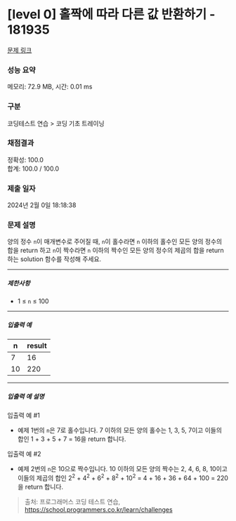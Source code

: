 # [level 0] 홀짝에 따라 다른 값 반환하기 - 181935 

[문제 링크](https://school.programmers.co.kr/learn/courses/30/lessons/181935) 

### 성능 요약

메모리: 72.9 MB, 시간: 0.01 ms

### 구분

코딩테스트 연습 > 코딩 기초 트레이닝

### 채점결과

정확성: 100.0<br/>합계: 100.0 / 100.0

### 제출 일자

2024년 2월 0일 18:18:38

### 문제 설명

<p>양의 정수 <code>n</code>이 매개변수로 주어질 때, <code>n</code>이 홀수라면 <code>n</code> 이하의 홀수인 모든 양의 정수의 합을 return 하고 <code>n</code>이 짝수라면 <code>n</code> 이하의 짝수인 모든 양의 정수의 제곱의 합을 return 하는 solution 함수를 작성해 주세요.</p>

<hr>

<h5>제한사항</h5>

<ul>
<li>1 ≤ <code>n</code> ≤ 100</li>
</ul>

<hr>

<h5>입출력 예</h5>
<table class="table">
        <thead><tr>
<th>n</th>
<th>result</th>
</tr>
</thead>
        <tbody><tr>
<td>7</td>
<td>16</td>
</tr>
<tr>
<td>10</td>
<td>220</td>
</tr>
</tbody>
      </table>
<hr>

<h5>입출력 예 설명</h5>

<p>입출력 예 #1</p>

<ul>
<li>예제 1번의 <code>n</code>은 7로 홀수입니다. 7 이하의 모든 양의 홀수는 1, 3, 5, 7이고 이들의 합인 1 + 3 + 5 + 7 = 16을 return 합니다.</li>
</ul>

<p>입출력 예 #2</p>

<ul>
<li>예제 2번의 <code>n</code>은 10으로 짝수입니다. 10 이하의 모든 양의 짝수는 2, 4, 6, 8, 10이고 이들의 제곱의 합인 2<sup>2</sup> + 4<sup>2</sup> + 6<sup>2</sup> + 8<sup>2</sup> + 10<sup>2</sup> = 4 + 16 + 36 + 64 + 100 = 220을 return 합니다.</li>
</ul>


> 출처: 프로그래머스 코딩 테스트 연습, https://school.programmers.co.kr/learn/challenges